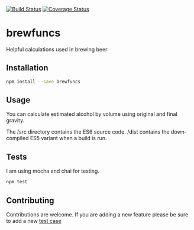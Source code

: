 [![Build Status](https://travis-ci.org/jeffyboh/brewfuncs.svg?branch=master)](https://travis-ci.org/jefyboh/brewfuncs)
[![Coverage Status](https://coveralls.io/repos/github/jeffyboh/brewfuncs/badge.svg?branch=master)](https://coveralls.io/github/jeffyboh/brewfuncs?branch=master)
# brewfuncs
Helpful calculations used in brewing beer

## Installation

```bash
npm install --save brewfuncs
```

## Usage
You can calculate estimated alcohol by volume using original and final gravity.

The /src directory contains the ES6 source code. /dist contains the down-compiled ES5
variant when a build is run.

## Tests
I am using mocha and chai for testing.

```bash
npm test
```

## Contributing
Contributions are welcome. If you are adding a new feature please be sure to add a new
[test case](https://github.com/jeffyboh/brewfuncs/tree/master/test)

